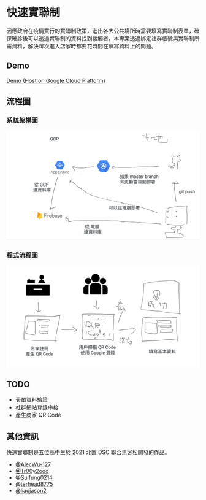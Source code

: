 # 快速實聯制
因應政府在疫情實行的實聯制政策，進出各大公共場所時需要填寫實聯制表單，確保確診後可以透過實聯制的資料找到接觸者。本專案透過綁定社群帳號與實聯制所需資料，解決每次進入店家時都要花時間在填寫資料上的問題。
## Demo
[Demo (Host on Google Cloud Platform)](https://gcp2021test.uc.r.appspot.com/)
## 流程圖
### 系統架構圖
![](./images/系統架構圖.png)
### 程式流程圖
![](./images/程式流程圖.png)
## TODO
- 表單資料驗證
- 社群網站登錄串接
- 產生商家 QR Code
## 其他資訊
快速實聯制是五位高中生於 2021 北區 DSC 聯合黑客松開發的作品。
- [@AlecWu-127](https://www.github.com/AlecWu-127)
- [@Tr00y2ooo](https://www.github.com/Impossibleimagine)
- [@Suifung0214](https://www.github.com/Suifeng0214)
- [@terhead8775](https://www.github.com/terhead8775)
- [@liaojason2](https://www.github.com/liaojason2)